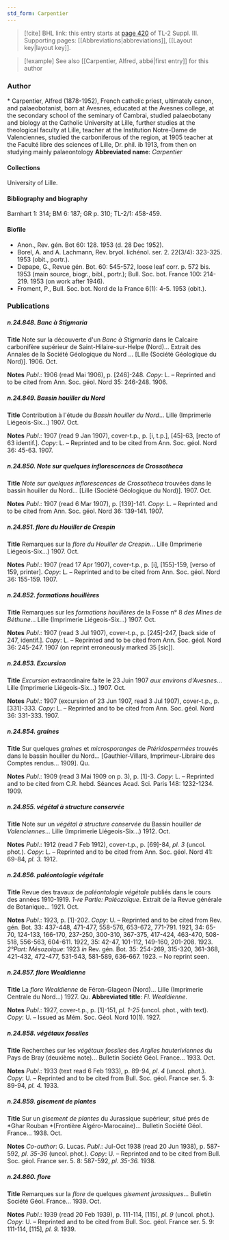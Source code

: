 ```yaml
---
std_form: Carpentier
---
```


> [!cite] BHL link: this entry starts at [page 420](https://www.biodiversitylibrary.org/page/33266727) of TL-2 Suppl. III.
> Supporting pages: [[Abbreviations|abbreviations]], [[Layout key|layout key]].

> [!example] See also [[Carpentier, Alfred, abbé|first entry]] for this author

### Author

\* Carpentier, Alfred (1878-1952), French catholic priest, ultimately canon, and palaeobotanist, born at Avesnes, educated at the Avesnes college, at the secondary school of the seminary of Cambrai, studied palaeobotany and biology at the Catholic University at Lille, further studies at the theological faculty at Lille, teacher at the Institution Notre-Dame de Valenciennes, studied the carboniferous of the region, at 1905 teacher at the Faculté libre des sciences of Lille, Dr. phil. ib 1913, from then on studying mainly palaeontology 
**Abbreviated name**: *Carpentier*

#### Collections

University of Lille.

#### Bibliography and biography

Barnhart 1: 314; BM 6: 187; GR p. 310; TL-2/1: 458-459.

#### Biofile

- Anon., Rev. gén. Bot 60: 128. 1953 (d. 28 Dec 1952).
- Borel, A. and A. Lachmann, Rev. bryol. lichénol. ser. 2. 22(3/4): 323-325. 1953 (obit., portr.).
- Depape, G., Revue gén. Bot. 60: 545-572, loose leaf corr. p. 572 bis. 1953 (main source, biogr., bibl., portr.); Bull. Soc. bot. France 100: 214-219. 1953 (on work after 1946).
- Froment, P., Bull. Soc. bot. Nord de la France 6(1): 4-5. 1953 (obit.).

### Publications

##### n.24.848. Banc à Stigmaria

**Title**
Note sur la découverte d'un *Banc à Stigmaria* dans le Calcaire carbonifère supérieur de Saint-Hilaire-sur-Helpe (Nord)... Extrait des Annales de la Société Géologique du Nord ... \[Lille (Société Géologique du Nord)\]. 1906. Oct.

**Notes**
*Publ*.: 1906 (read Mai 1906), p. \[246\]-248. *Copy*: L. – Reprinted and to be cited from Ann. Soc. géol. Nord 35: 246-248. 1906.

##### n.24.849. Bassin houiller du Nord

**Title**
Contribution à l'étude du *Bassin houiller du Nord*... Lille (Imprimerie Liégeois-Six...) 1907. Oct.

**Notes**
*Publ*.: 1907 (read 9 Jan 1907), cover-t.p., p. \[i, t.p.\], \[45\]-63, \[recto of 63 identif.\]. *Copy*: L.  – Reprinted and to be cited from Ann. Soc. géol. Nord 36: 45-63. 1907.

##### n.24.850. Note sur quelques inflorescences de Crossotheca

**Title**
*Note sur quelques inflorescences de Crossotheca* trouvées dans le bassin houiller du Nord... \[Lille (Société Géologique du Nord)\]. 1907. Oct.

**Notes**
*Publ*.: 1907 (read 6 Mar 1907), p. \[139\]-141. *Copy*: L. – Reprinted and to be cited from Ann. Soc. géol. Nord 36: 139-141. 1907.

##### n.24.851. flore du Houiller de Crespin

**Title**
Remarques sur la *flore du Houiller de Crespin*... Lille (Imprimerie Liégeois-Six...) 1907. Oct.

**Notes**
*Publ*.: 1907 (read 17 Apr 1907), cover-t.p., p. \[i\], \[155\]-159, \[verso of 159, printer\]. *Copy*: L. – Reprinted and to be cited from Ann. Soc. géol. Nord 36: 155-159. 1907.

##### n.24.852. formations houillères

**Title**
Remarques sur les *formations houillères* de la Fosse n° 8 *des Mines de Béthune*... Lille (Imprimerie Liégeois-Six...) 1907. Oct.

**Notes**
*Publ*.: 1907 (read 3 Jul 1907), cover-t.p., p. \[245\]-247, \[back side of 247, identif.\]. *Copy*: L.  – Reprinted and to be cited from Ann. Soc. géol. Nord 36: 245-247. 1907 (on reprint erroneously marked 35 \[sic\]).

##### n.24.853. Excursion

**Title**
*Excursion* extraordinaire faite le 23 Juin 1907 *aux environs d'Avesnes*... Lille (Imprimerie Liégeois-Six...) 1907. Oct.

**Notes**
*Publ*.: 1907 (excursion of 23 Jun 1907, read 3 Jul 1907), cover-t.p., p. \[331\]-333. *Copy*: L.  – Reprinted and to be cited from Ann. Soc. géol. Nord 36: 331-333. 1907.

##### n.24.854. graines

**Title**
Sur quelques *graines* et *microsporanges* de *Ptéridospermées* trouvés dans le bassin houiller du Nord... \[Gauthier-Villars, Imprimeur-Libraire des Comptes rendus... 1909\]. Qu.

**Notes**
*Publ*.: 1909 (read 3 Mai 1909 on p. 3), p. \[1\]-3. *Copy*: L. – Reprinted and to be cited from C.R. hebd. Séances Acad. Sci. Paris 148: 1232-1234. 1909.

##### n.24.855. végétal à structure conservée

**Title**
Note sur un *végétal à structure conservée* du Bassin houiller *de Valenciennes*... Lille (Imprimerie Liégeois-Six...) 1912. Oct.

**Notes**
*Publ*.: 1912 (read 7 Feb 1912), cover-t.p., p. \[69\]-84, *pl. 3* (uncol. phot.). *Copy*: L. – Reprinted and to be cited from Ann. Soc. géol. Nord 41: 69-84, *pl. 3.* 1912.

##### n.24.856. paléontologie végétale

**Title**
Revue des travaux de *paléontologie végétale* publiés dans le cours des années 1910-1919. *1-re Partie: Paléozoïque*. Extrait de la Revue générale de Botanique... 1921. Oct.

**Notes**
*Publ*.: 1923, p. \[1\]-202. *Copy*: U. – Reprinted and to be cited from Rev. gén. Bot. 33: 437-448, 471-477, 558-576, 653-672, 771-791. 1921, 34: 65-70, 124-133, 166-170, 237-250, 300-310, 367-375, 417-424, 463-470, 508-518, 556-563, 604-611. 1922, 35: 42-47, 101-112, 149-160, 201-208. 1923.
*2°Part: Mésozoique*: 1923 *in* Rev. gén. Bot. 35: 254-269, 315-320, 361-368, 421-432, 472-477, 531-543, 581-589, 636-667. 1923. – No reprint seen.

##### n.24.857. flore Wealdienne

**Title**
La *flore Wealdienne* de Féron-Glageon (Nord)... Lille (Imprimerie Centrale du Nord...) 1927. Qu.
**Abbreviated title**: *Fl. Wealdienne*.

**Notes**
*Publ*.: 1927, cover-t.p., p. \[1\]-151, *pl. 1-25* (uncol. phot., with text). *Copy*: U. – Issued as Mém. Soc. Géol. Nord 10(1). 1927.

##### n.24.858. végétaux fossiles

**Title**
Recherches sur les *végétaux fossiles* des *Argiles hauteriviennes* du Pays de Bray (deuxième note)... Bulletin Société Géol. France... 1933. Oct.

**Notes**
*Publ*.: 1933 (text read 6 Feb 1933), p. 89-94, *pl. 4* (uncol. phot.). *Copy*: U. – Reprinted and to be cited from Bull. Soc. géol. France ser. 5. 3: 89-94, *pl. 4.* 1933.

##### n.24.859. gisement de plantes

**Title**
Sur un *gisement de plantes* du Jurassique supérieur, situé prés de *Ghar Rouban *(Frontière Algéro-Marocaine)... Bulletin Société Géol. France... 1938. Oct.

**Notes**
*Co-author*: G. Lucas.
*Publ*.: Jul-Oct 1938 (read 20 Jun 1938), p. 587-592, *pl. 35-36* (uncol. phot.). *Copy*: U. – Reprinted and to be cited from Bull. Soc. géol. France ser. 5. 8: 587-592, *pl. 35-36.* 1938.

##### n.24.860. flore

**Title**
Remarques sur la *flore* de quelques *gisement jurassiques*... Bulletin Société Géol. France... 1939. Oct.

**Notes**
*Publ*.: 1939 (read 20 Feb 1939), p. 111-114, \[115\], *pl. 9* (uncol. phot.). *Copy*: U. – Reprinted and to be cited from Bull. Soc. géol. France ser. 5. 9: 111-114, \[115\], *pl. 9.* 1939.

